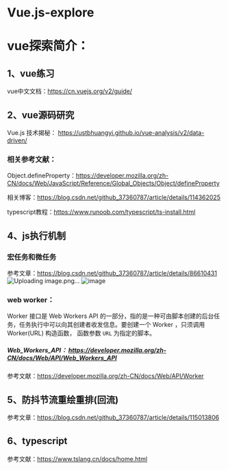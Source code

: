 # Vue.js-explore  
# vue探索简介：

## 1、vue练习
vue中文文档：https://cn.vuejs.org/v2/guide/



## 2、vue源码研究

Vue.js 技术揭秘： https://ustbhuangyi.github.io/vue-analysis/v2/data-driven/

### 相关参考文献：

Object.defineProperty：https://developer.mozilla.org/zh-CN/docs/Web/JavaScript/Reference/Global_Objects/Object/defineProperty

相关博客：https://blog.csdn.net/github_37360787/article/details/114362025

typescript教程：https://www.runoob.com/typescript/ts-install.html

## 4、js执行机制
### 宏任务和微任务
参考文章：https://blog.csdn.net/github_37360787/article/details/86610431
![Uploading image.png…]()
![image](https://user-images.githubusercontent.com/21302802/111892710-d0c05780-8a38-11eb-8e1e-5f5b7f722875.png)


### web worker： 
Worker 接口是 Web Workers API 的一部分，指的是一种可由脚本创建的后台任务，任务执行中可以向其创建者收发信息。要创建一个 Worker ，只须调用 Worker(URL) 构造函数，
函数参数 `URL` 为指定的脚本。
##### Web_Workers_API： https://developer.mozilla.org/zh-CN/docs/Web/API/Web_Workers_API
参考文献：https://developer.mozilla.org/zh-CN/docs/Web/API/Worker

## 5、防抖节流重绘重排(回流)
参考文章：https://blog.csdn.net/github_37360787/article/details/115013806

## 6、typescript
参考文献：https://www.tslang.cn/docs/home.html
